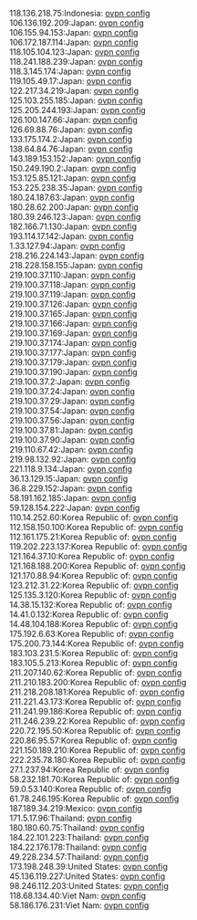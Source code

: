 118.136.218.75:Indonesia: [ovpn config](vpn/118_136_218_75.ovpn)  
106.136.192.209:Japan: [ovpn config](vpn/106_136_192_209.ovpn)  
106.155.94.153:Japan: [ovpn config](vpn/106_155_94_153.ovpn)  
106.172.187.114:Japan: [ovpn config](vpn/106_172_187_114.ovpn)  
118.105.104.123:Japan: [ovpn config](vpn/118_105_104_123.ovpn)  
118.241.188.239:Japan: [ovpn config](vpn/118_241_188_239.ovpn)  
118.3.145.174:Japan: [ovpn config](vpn/118_3_145_174.ovpn)  
119.105.49.17:Japan: [ovpn config](vpn/119_105_49_17.ovpn)  
122.217.34.219:Japan: [ovpn config](vpn/122_217_34_219.ovpn)  
125.103.255.185:Japan: [ovpn config](vpn/125_103_255_185.ovpn)  
125.205.244.193:Japan: [ovpn config](vpn/125_205_244_193.ovpn)  
126.100.147.66:Japan: [ovpn config](vpn/126_100_147_66.ovpn)  
126.69.88.76:Japan: [ovpn config](vpn/126_69_88_76.ovpn)  
133.175.174.2:Japan: [ovpn config](vpn/133_175_174_2.ovpn)  
138.64.84.76:Japan: [ovpn config](vpn/138_64_84_76.ovpn)  
143.189.153.152:Japan: [ovpn config](vpn/143_189_153_152.ovpn)  
150.249.190.2:Japan: [ovpn config](vpn/150_249_190_2.ovpn)  
153.125.85.121:Japan: [ovpn config](vpn/153_125_85_121.ovpn)  
153.225.238.35:Japan: [ovpn config](vpn/153_225_238_35.ovpn)  
180.24.187.63:Japan: [ovpn config](vpn/180_24_187_63.ovpn)  
180.28.62.200:Japan: [ovpn config](vpn/180_28_62_200.ovpn)  
180.39.246.123:Japan: [ovpn config](vpn/180_39_246_123.ovpn)  
182.166.71.130:Japan: [ovpn config](vpn/182_166_71_130.ovpn)  
193.114.17.142:Japan: [ovpn config](vpn/193_114_17_142.ovpn)  
1.33.127.94:Japan: [ovpn config](vpn/1_33_127_94.ovpn)  
218.216.224.143:Japan: [ovpn config](vpn/218_216_224_143.ovpn)  
218.228.158.155:Japan: [ovpn config](vpn/218_228_158_155.ovpn)  
219.100.37.110:Japan: [ovpn config](vpn/219_100_37_110.ovpn)  
219.100.37.118:Japan: [ovpn config](vpn/219_100_37_118.ovpn)  
219.100.37.119:Japan: [ovpn config](vpn/219_100_37_119.ovpn)  
219.100.37.126:Japan: [ovpn config](vpn/219_100_37_126.ovpn)  
219.100.37.165:Japan: [ovpn config](vpn/219_100_37_165.ovpn)  
219.100.37.166:Japan: [ovpn config](vpn/219_100_37_166.ovpn)  
219.100.37.169:Japan: [ovpn config](vpn/219_100_37_169.ovpn)  
219.100.37.174:Japan: [ovpn config](vpn/219_100_37_174.ovpn)  
219.100.37.177:Japan: [ovpn config](vpn/219_100_37_177.ovpn)  
219.100.37.179:Japan: [ovpn config](vpn/219_100_37_179.ovpn)  
219.100.37.190:Japan: [ovpn config](vpn/219_100_37_190.ovpn)  
219.100.37.2:Japan: [ovpn config](vpn/219_100_37_2.ovpn)  
219.100.37.24:Japan: [ovpn config](vpn/219_100_37_24.ovpn)  
219.100.37.29:Japan: [ovpn config](vpn/219_100_37_29.ovpn)  
219.100.37.54:Japan: [ovpn config](vpn/219_100_37_54.ovpn)  
219.100.37.56:Japan: [ovpn config](vpn/219_100_37_56.ovpn)  
219.100.37.81:Japan: [ovpn config](vpn/219_100_37_81.ovpn)  
219.100.37.90:Japan: [ovpn config](vpn/219_100_37_90.ovpn)  
219.110.67.42:Japan: [ovpn config](vpn/219_110_67_42.ovpn)  
219.98.132.92:Japan: [ovpn config](vpn/219_98_132_92.ovpn)  
221.118.9.134:Japan: [ovpn config](vpn/221_118_9_134.ovpn)  
36.13.129.15:Japan: [ovpn config](vpn/36_13_129_15.ovpn)  
36.8.229.152:Japan: [ovpn config](vpn/36_8_229_152.ovpn)  
58.191.162.185:Japan: [ovpn config](vpn/58_191_162_185.ovpn)  
59.128.154.222:Japan: [ovpn config](vpn/59_128_154_222.ovpn)  
110.14.252.60:Korea Republic of: [ovpn config](vpn/110_14_252_60.ovpn)  
112.158.150.100:Korea Republic of: [ovpn config](vpn/112_158_150_100.ovpn)  
112.161.175.21:Korea Republic of: [ovpn config](vpn/112_161_175_21.ovpn)  
119.202.223.137:Korea Republic of: [ovpn config](vpn/119_202_223_137.ovpn)  
121.164.37.10:Korea Republic of: [ovpn config](vpn/121_164_37_10.ovpn)  
121.168.188.200:Korea Republic of: [ovpn config](vpn/121_168_188_200.ovpn)  
121.170.88.94:Korea Republic of: [ovpn config](vpn/121_170_88_94.ovpn)  
123.212.31.22:Korea Republic of: [ovpn config](vpn/123_212_31_22.ovpn)  
125.135.3.120:Korea Republic of: [ovpn config](vpn/125_135_3_120.ovpn)  
14.38.15.132:Korea Republic of: [ovpn config](vpn/14_38_15_132.ovpn)  
14.41.0.132:Korea Republic of: [ovpn config](vpn/14_41_0_132.ovpn)  
14.48.104.188:Korea Republic of: [ovpn config](vpn/14_48_104_188.ovpn)  
175.192.6.63:Korea Republic of: [ovpn config](vpn/175_192_6_63.ovpn)  
175.200.73.144:Korea Republic of: [ovpn config](vpn/175_200_73_144.ovpn)  
183.103.231.5:Korea Republic of: [ovpn config](vpn/183_103_231_5.ovpn)  
183.105.5.213:Korea Republic of: [ovpn config](vpn/183_105_5_213.ovpn)  
211.207.140.62:Korea Republic of: [ovpn config](vpn/211_207_140_62.ovpn)  
211.210.183.200:Korea Republic of: [ovpn config](vpn/211_210_183_200.ovpn)  
211.218.208.181:Korea Republic of: [ovpn config](vpn/211_218_208_181.ovpn)  
211.221.43.173:Korea Republic of: [ovpn config](vpn/211_221_43_173.ovpn)  
211.241.99.186:Korea Republic of: [ovpn config](vpn/211_241_99_186.ovpn)  
211.246.239.22:Korea Republic of: [ovpn config](vpn/211_246_239_22.ovpn)  
220.72.195.50:Korea Republic of: [ovpn config](vpn/220_72_195_50.ovpn)  
220.86.95.57:Korea Republic of: [ovpn config](vpn/220_86_95_57.ovpn)  
221.150.189.210:Korea Republic of: [ovpn config](vpn/221_150_189_210.ovpn)  
222.235.78.180:Korea Republic of: [ovpn config](vpn/222_235_78_180.ovpn)  
27.1.237.94:Korea Republic of: [ovpn config](vpn/27_1_237_94.ovpn)  
58.232.181.70:Korea Republic of: [ovpn config](vpn/58_232_181_70.ovpn)  
59.0.53.140:Korea Republic of: [ovpn config](vpn/59_0_53_140.ovpn)  
61.78.246.195:Korea Republic of: [ovpn config](vpn/61_78_246_195.ovpn)  
187.189.34.219:Mexico: [ovpn config](vpn/187_189_34_219.ovpn)  
171.5.17.96:Thailand: [ovpn config](vpn/171_5_17_96.ovpn)  
180.180.60.75:Thailand: [ovpn config](vpn/180_180_60_75.ovpn)  
184.22.101.223:Thailand: [ovpn config](vpn/184_22_101_223.ovpn)  
184.22.176.178:Thailand: [ovpn config](vpn/184_22_176_178.ovpn)  
49.228.234.57:Thailand: [ovpn config](vpn/49_228_234_57.ovpn)  
173.198.248.39:United States: [ovpn config](vpn/173_198_248_39.ovpn)  
45.136.119.227:United States: [ovpn config](vpn/45_136_119_227.ovpn)  
98.246.112.203:United States: [ovpn config](vpn/98_246_112_203.ovpn)  
118.68.134.40:Viet Nam: [ovpn config](vpn/118_68_134_40.ovpn)  
58.186.176.231:Viet Nam: [ovpn config](vpn/58_186_176_231.ovpn)  
